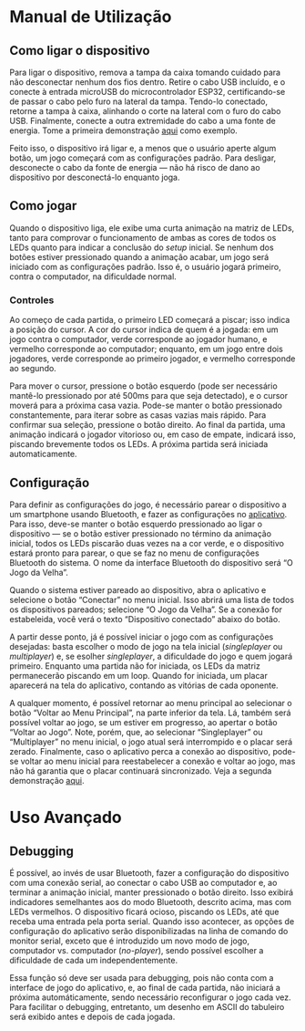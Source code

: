 # Manual de Utilização

## Como ligar o dispositivo

Para ligar o dispositivo, remova a tampa da caixa tomando cuidado para não
desconectar nenhum dos fios dentro. Retire o cabo USB incluído, e o conecte à
entrada microUSB do microcontrolador ESP32, certificando-se de passar o cabo
pelo furo na lateral da tampa. Tendo-lo conectado, retorne a tampa à caixa,
alinhando o corte na lateral com o furo do cabo USB. Finalmente, conecte a
outra extremidade do cabo a uma fonte de energia. Tome a primeira demonstração
[aqui](/Apresentacao/README.md#setup-inicial-e-jogo-nas-configura%C3%A7%C3%B5es-padr%C3%A3o)
como exemplo.

Feito isso, o dispositivo irá ligar e, a menos que o usuário aperte algum
botão, um jogo começará com as configurações padrão. Para desligar, desconecte
o cabo da fonte de energia — não há risco de dano ao dispositivo por
desconectá-lo enquanto joga.

## Como jogar

Quando o dispositivo liga, ele exibe uma curta animação na matriz de LEDs,
tanto para comprovar o funcionamento de ambas as cores de todos os LEDs quanto
para indicar a conclusão do *setup* inicial. Se nenhum dos botões estiver
pressionado quando a animação acabar, um jogo será iniciado com as
configurações padrão. Isso é, o usuário jogará primeiro, contra o computador,
na dificuldade normal.

### Controles

Ao começo de cada partida, o primeiro LED começará a piscar; isso indica a
posição do cursor. A cor do cursor indica de quem é a jogada: em um jogo contra
o computador, verde corresponde ao jogador humano, e vermelho corresponde ao
computador; enquanto, em um jogo entre dois jogadores, verde corresponde ao
primeiro jogador, e vermelho corresponde ao segundo.

Para mover o cursor, pressione o botão esquerdo (pode ser necessário mantê-lo
pressionado por até 500ms para que seja detectado), e o cursor moverá para a
próxima casa vazia. Pode-se manter o botão pressionado constantemente, para
iterar sobre as casas vazias mais rápido. Para confirmar sua seleção, pressione
o botão direito. Ao final da partida, uma animação indicará o jogador vitorioso
ou, em caso de empate, indicará isso, piscando brevemente todos os LEDs. A
próxima partida será iniciada automaticamente.

## Configuração

Para definir as configurações do jogo, é necessário parear o dispositivo a um
smartphone usando Bluetooth, e fazer as configurações no
[aplicativo](../App/README.md). Para isso, deve-se manter o botão esquerdo
pressionado ao ligar o dispositivo — se o botão estiver pressionado no término
da animação inicial, todos os LEDs piscarão duas vezes na a cor verde, e o
dispositivo estará pronto para parear, o que se faz no menu de configurações
Bluetooth do sistema. O nome da interface Bluetooth do dispositivo será “O Jogo
da Velha”.

Quando o sistema estiver pareado ao dispositivo, abra o aplicativo e selecione o
botão “Conectar” no menu inicial. Isso abrirá uma lista de todos os dispositivos
pareados; selecione “O Jogo da Velha”. Se a conexão for estabeleida, você verá o
texto “Dispositivo conectado” abaixo do botão.

A partir desse ponto, já é possível iniciar o jogo com as configurações
desejadas: basta escolher o modo de jogo na tela inicial (_singleplayer_ ou
_multiplayer_) e, se esolher _singleplayer_, a dificuldade do jogo e quem jogará
primeiro. Enquanto uma partida não for iniciada, os LEDs da matriz permanecerão
piscando em um loop. Quando for iniciada, um placar aparecerá na tela do
aplicativo, contando as vitórias de cada oponente.

A qualquer momento, é possível retornar ao menu principal ao selecionar o botão
“Voltar ao Menu Principal”, na parte inferior da tela. Lá, também será possível
voltar ao jogo, se um estiver em progresso, ao apertar o botão “Voltar ao Jogo”.
Note, porém, que, ao selecionar “Singleplayer” ou “Multiplayer” no menu inicial,
o jogo atual será interrompido e o placar será zerado. Finalmente, caso o
aplicativo perca a conexão ao dispositivo, pode-se voltar ao menu inicial para
reestabelecer a conexão e voltar ao jogo, mas não há garantia que o placar
continuará sincronizado. Veja a segunda demonstração
[aqui](/Apresentacao/README.md#setup-bluetooth-jogo-dif%C3%ADcil-e-jogo-multiplayer).


# Uso Avançado

## Debugging

É possível, ao invés de usar Bluetooth, fazer a configuração do dispositivo com
uma conexão serial, ao conectar o cabo USB ao computador e, ao terminar a
animação inicial, manter pressionado o botão direito. Isso exibirá indicadores
semelhantes aos do modo Bluetooth, descrito acima, mas com LEDs vermelhos. O
dispositivo ficará ocioso, piscando os LEDs, até que receba uma entrada pela
porta serial. Quando isso acontecer, as opções de configuração do aplicativo
serão disponibilizadas na linha de comando do monitor serial, exceto que é
introduzido um novo modo de jogo, computador vs. computador (_no-player_),
sendo possível escolher a dificuldade de cada um independentemente.

Essa função só deve ser usada para debugging, pois não conta com a interface de
jogo do aplicativo, e, ao final de cada partida, não iniciará a próxima
automáticamente, sendo necessário reconfigurar o jogo cada vez. Para facilitar
o debugging, entretanto, um desenho em ASCII do tabuleiro será exibido antes e
depois de cada jogada.
